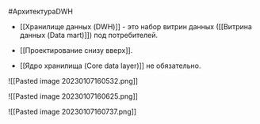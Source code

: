 #АрхитектураDWH 

* [[Хранилище данных (DWH)]] - это набор витрин данных ([[Витрина данных (Data mart)]]) под потребителей.

* [[Проектирование снизу вверх]].

* [[Ядро хранилища (Core data layer)]] не обязательно.


![[Pasted image 20230107160532.png]]


![[Pasted image 20230107160625.png]]


![[Pasted image 20230107160737.png]]
